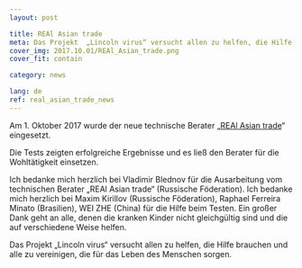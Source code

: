 ```yaml
---
layout: post

title: REAl Asian trade
meta: Das Projekt  „Lincoln virus“ versucht allen zu helfen, die Hilfe brauchen und alle zu vereinigen, die für das Leben des Menschen sorgen.
cover_img: 2017.10.01/REAl_Asian_trade.png
cover_fit: contain

category: news

lang: de
ref: real_asian_trade_news
---
```


Am 1. Oktober 2017 wurde der neue technische Berater „<a href="https://lincolnvirus.com/de/ea/real_asian_trade.html" target="_blank">REAl Asian trade</a>“ eingesetzt.
 
Die Tests zeigten erfolgreiche Ergebnisse und es ließ den Berater für die Wohltätigkeit einsetzen.

Ich bedanke mich herzlich bei Vladimir Blednov für die Ausarbeitung vom technischen Berater „REAl Asian trade“ (Russische Föderation). 
Ich bedanke mich herzlich bei Maxim Kirillov (Russische Föderation), Raphael Ferreira Minato (Brasilien), WEI ZHE (China) für die Hilfe beim Testen. 
Ein großer Dank geht an alle, denen die kranken Kinder nicht gleichgültig sind und die auf verschiedene Weise helfen. 

Das Projekt  „Lincoln virus“ versucht allen zu helfen, die Hilfe brauchen und alle zu vereinigen, die für das Leben des Menschen sorgen. 
